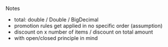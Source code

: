 Notes

- total: double / Double / BigDecimal
- promotion rules get applied in no specific order (assumption)
- discount on x number of items / discount on total amount
- with open/closed principle in mind
